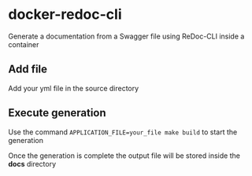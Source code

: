 # docker-redoc-cli
Generate a documentation from a Swagger file using ReDoc-CLI inside a container

## Add file

Add your yml file in the source directory

## Execute generation

Use the command ```APPLICATION_FILE=your_file make build``` to start the generation

Once the generation is complete the output file will be stored inside the **docs** directory